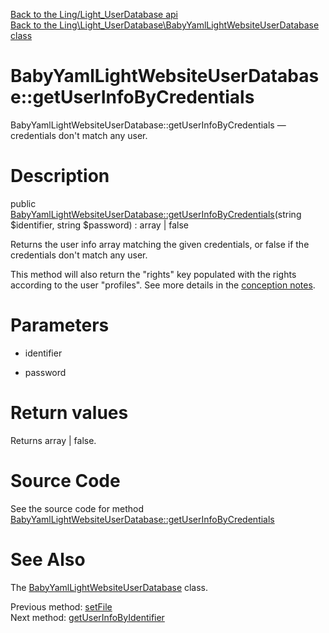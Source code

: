 [Back to the Ling/Light_UserDatabase api](https://github.com/lingtalfi/Light_UserDatabase/blob/master/doc/api/Ling/Light_UserDatabase.md)<br>
[Back to the Ling\Light_UserDatabase\BabyYamlLightWebsiteUserDatabase class](https://github.com/lingtalfi/Light_UserDatabase/blob/master/doc/api/Ling/Light_UserDatabase/BabyYamlLightWebsiteUserDatabase.md)


BabyYamlLightWebsiteUserDatabase::getUserInfoByCredentials
================



BabyYamlLightWebsiteUserDatabase::getUserInfoByCredentials — credentials don't match any user.




Description
================


public [BabyYamlLightWebsiteUserDatabase::getUserInfoByCredentials](https://github.com/lingtalfi/Light_UserDatabase/blob/master/doc/api/Ling/Light_UserDatabase/BabyYamlLightWebsiteUserDatabase/getUserInfoByCredentials.md)(string $identifier, string $password) : array | false




Returns the user info array matching the given credentials, or false if the
credentials don't match any user.

This method will also return the "rights" key populated with the rights
according to the user "profiles".
See more details in the [conception notes](https://github.com/lingtalfi/Light_UserDatabase/blob/master/doc/pages/conception-notes.md).




Parameters
================


- identifier

    

- password

    


Return values
================

Returns array | false.








Source Code
===========
See the source code for method [BabyYamlLightWebsiteUserDatabase::getUserInfoByCredentials](https://github.com/lingtalfi/Light_UserDatabase/blob/master/BabyYamlLightWebsiteUserDatabase.php#L171-L202)


See Also
================

The [BabyYamlLightWebsiteUserDatabase](https://github.com/lingtalfi/Light_UserDatabase/blob/master/doc/api/Ling/Light_UserDatabase/BabyYamlLightWebsiteUserDatabase.md) class.

Previous method: [setFile](https://github.com/lingtalfi/Light_UserDatabase/blob/master/doc/api/Ling/Light_UserDatabase/BabyYamlLightWebsiteUserDatabase/setFile.md)<br>Next method: [getUserInfoByIdentifier](https://github.com/lingtalfi/Light_UserDatabase/blob/master/doc/api/Ling/Light_UserDatabase/BabyYamlLightWebsiteUserDatabase/getUserInfoByIdentifier.md)<br>

